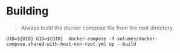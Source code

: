 # Building

> Always build the docker compose file from the root directory.

```shell
UID=${UID} GID=${GID}  docker-compose -f volumes/docker-compose.shared-with-host-non-root.yml up --build
```
